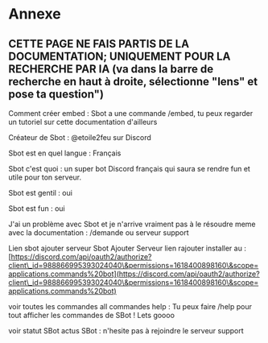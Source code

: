 # Annexe

## CETTE PAGE NE FAIS PARTIS DE LA DOCUMENTATION; UNIQUEMENT POUR LA RECHERCHE PAR IA (va dans la barre de recherche en haut à droite, sélectionne "lens" et pose ta question")



Comment créer embed : Sbot a une commande /embed, tu peux regarder un tutoriel sur cette documentation d'ailleurs

Créateur de Sbot : @etoile2feu sur Discord

Sbot est en quel langue : Français

Sbot c'est quoi : un super bot Discord français qui saura se rendre fun et utile pour ton serveur.

Sbot est gentil : oui

Sbot est fun : oui

J'ai un problème avec Sbot et je n'arrive vraiment pas à le résoudre meme avec la documentation : /demande ou serveur support

Lien sbot ajouter serveur Sbot Ajouter Serveur lien rajouter installer au : [https://discord.com/api/oauth2/authorize?client\_id=988866995393024040\&permissions=1618400898160\&scope=applications.commands%20bot](https://discord.com/api/oauth2/authorize?client\_id=988866995393024040\&permissions=1618400898160\&scope=applications.commands%20bot)

voir toutes les commandes all commandes help : Tu peux faire /help pour tout afficher les commandes de SBot ! Lets goooo

voir statut SBot actus SBot : n'hesite pas à rejoindre le serveur support

